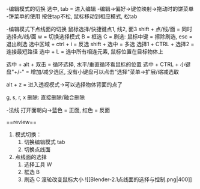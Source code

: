 -编辑模式的切换
选中, tab = 进入编辑
-编辑->偏好->键位映射->拖动时的饼菜单
-饼菜单的使用
按住tap不松, 鼠标移动到相应模式, 松tab

-编辑模式下点线面的切换
鼠标选择/快捷键点1, 线2, 面3
shift + 点/线/面 = 同时选择点/线/面
w = 切换选择模式
B = 框选
C = 刷选: 鼠标中键 = 擦除刷选, esc = 退出刷选
选中区域 + ctrl + i = 反选
shift + 选中 = 多选
选择1 + CTRL + 选择2 = 连接最短路径
选中 + L = 选中所有相连元素, 鼠标位置在目标物体上

选中 + alt + 双击 = 循环选择, 水平/垂直循环看鼠标的位置
选中 + CTRL + 小键盘"+/-" = 增加/减少选区, 没有小键盘可以点击"选择"菜单->扩展/缩减选取

alt + z = 进入透视模式->可以选择物体背面的点了

g, s, r, x
删除: 直接删除/融合删除 

-法线
打开面朝向->蓝色 = 正面, 红色 = 反面

==review==
1. 模式切换：
	1. 切换编辑模式 tab
	2. 切换点线面
2. 点线面的选择
	1. 选择工具 W
	2. 框选 B
	3. 刷选 C 滚轮改变鼠标大小
![[Blender-2.1点线面的选择与控制.png|400]]